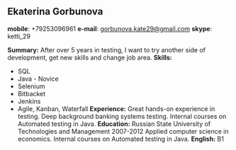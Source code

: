 ## Ekaterina Gorbunova

**mobile**: +79253096961
**e-mail**: gorbunova.kate29@gmail.com
**skype**: ketti_29


**Summary:**
After over 5 years in testing, I want to try another side of development, get new skills and change job area. 
**Skills:**
* SQL
* Java - Novice
* Selenium
* Bitbacket
* Jenkins
* Agile, Kanban, Waterfall 
**Experience:**
Great hands-on experience in testing.
Deep background banking systems testing.
Internal courses on Automated testing in Java.
**Education:** 
Russian State University of Technologies and Management
2007-2012 Applied computer science in economics.
Internal courses on Automated testing in Java.
**English:** B1

